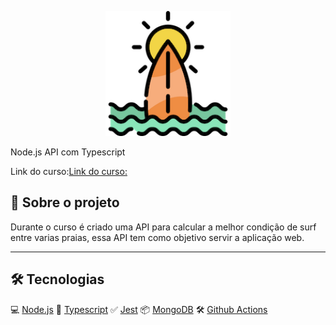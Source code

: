 <p align="center">
  <img width="200" src="./.github/logo.png">
  <p>Node.js API com Typescript</p>
</p>

Link do curso:[Link do curso:](https://www.youtube.com/playlist?list=PLz_YTBuxtxt6_Zf1h-qzNsvVt46H8ziKh)

## 📖 Sobre o projeto

Durante o curso é criado uma API para calcular a melhor condição de surf entre varias praias, essa API tem como objetivo servir a aplicação web.

---

## :hammer_and_wrench: Tecnologias

💻 [Node.js](https://nodejs.org/)
🧰 [Typescript](https://www.typescriptlang.org/)
✅ [Jest](https://jestjs.io/)
📦 [MongoDB](https://www.mongodb.com/)
🛠 [Github Actions](https://github.com/features/actions)
